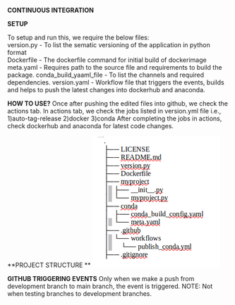 **CONTINUOUS INTEGRATION**

**SETUP**

To setup and run this, we require the below files:  
version.py  - To list the sematic versioning of the application in python format  
Dockerfile - The dockerfile command for initial build of dockerimage
meta.yaml - Requires path to the source file and requirements to build the package.
conda_build_yaaml_file - To list the channels and required dependencies.
version.yaml - Workflow file that triggers the events, builds and helps to push the latest changes into dockerhub and anaconda. 

**HOW TO USE?**
Once after pushing the edited files into github, we check the actions tab.
In actions tab, we check the jobs listed in version.yml file i.e., 1)auto-tag-release 2)docker 3)conda
After completing the jobs in actions, check dockerhub and anaconda for latest code changes. 

**PROJECT STRUCTURE **
![](project_struct.png)

**GITHUB TRIGGERING EVENTS**
Only when we make a push from development branch to main branch, the event is triggered. NOTE: Not when testing branches to development branches. 

